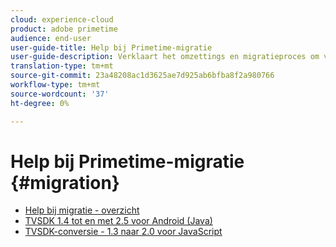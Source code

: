 ```yaml
---
cloud: experience-cloud
product: adobe primetime
audience: end-user
user-guide-title: Help bij Primetime-migratie
user-guide-description: Verklaart het omzettings en migratieproces om van uw bestaande Reeks van de TVSDK van Primetime aan de volgende-generatiereeks over te gaan.
translation-type: tm+mt
source-git-commit: 23a48208ac1d3625ae7d925ab6bfba8f2a980766
workflow-type: tm+mt
source-wordcount: '37'
ht-degree: 0%

---
```



# Help bij Primetime-migratie {#migration}

+ [Help bij migratie - overzicht](home.md)
+ [TVSDK 1.4 tot en met 2.5 voor Android (Java)](tvsdk-14-25-android.md)
+ [TVSDK-conversie - 1.3 naar 2.0 voor JavaScript](tvsdk-13-to-20-for-javascript.md)
